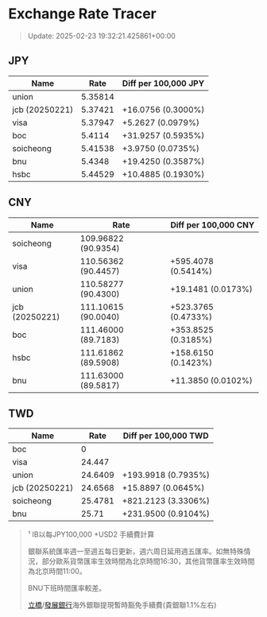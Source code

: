 # Exchange Rate Tracer

> Update: 2025-02-23 19:32:21.425861+00:00

## JPY

| Name           |    Rate | Diff per 100,000 JPY   |
|----------------|---------|------------------------|
| union          | 5.35814 |                        |
| jcb (20250221) | 5.37421 | +16.0756 (0.3000%)     |
| visa           | 5.37947 | +5.2627 (0.0979%)      |
| boc            | 5.4114  | +31.9257 (0.5935%)     |
| soicheong      | 5.41538 | +3.9750 (0.0735%)      |
| bnu            | 5.4348  | +19.4250 (0.3587%)     |
| hsbc           | 5.44529 | +10.4885 (0.1930%)     |

## CNY

| Name           | Rate                | Diff per 100,000 CNY   |
|----------------|---------------------|------------------------|
| soicheong      | 109.96822	(90.9354) |                        |
| visa           | 110.56362	(90.4457) | +595.4078 (0.5414%)    |
| union          | 110.58277	(90.4300) | +19.1481 (0.0173%)     |
| jcb (20250221) | 111.10615	(90.0040) | +523.3765 (0.4733%)    |
| boc            | 111.46000	(89.7183) | +353.8525 (0.3185%)    |
| hsbc           | 111.61862	(89.5908) | +158.6150 (0.1423%)    |
| bnu            | 111.63000	(89.5817) | +11.3850 (0.0102%)     |

## TWD

| Name           |    Rate | Diff per 100,000 TWD   |
|----------------|---------|------------------------|
| boc            |  0      |                        |
| visa           | 24.447  |                        |
| union          | 24.6409 | +193.9918 (0.7935%)    |
| jcb (20250221) | 24.6568 | +15.8897 (0.0645%)     |
| soicheong      | 25.4781 | +821.2123 (3.3306%)    |
| bnu            | 25.71   | +231.9500 (0.9104%)    |


> ¹ IB以每JPY100,000 +USD2 手續費計算
>
> 銀聯系統匯率週一至週五每日更新，週六周日延用週五匯率。如無特殊情況，部分歐系貨幣匯率生效時間為北京時間16:30，其他貨幣匯率生效時間為北京時間11:00。
>
> BNU下班時間匯率較差。
>
> [立橋](https://www.wlbank.com.mo/uploads/ueditor/file/20181211/1544536513900230.pdf)/[發展銀行](https://www.mdb.com.mo/Service_Charges_20230728.pdf)海外銀聯提現暫時豁免手續費(貴銀聯1.1%左右)

